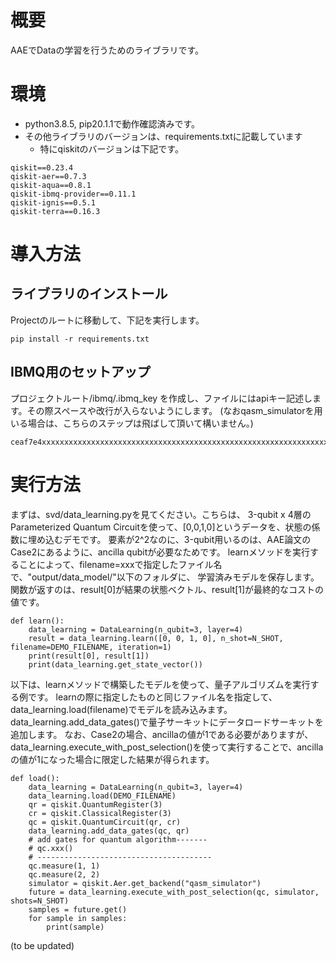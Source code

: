 # 概要
AAEでDataの学習を行うためのライブラリです。

# 環境
- python3.8.5, pip20.1.1で動作確認済みです。
- その他ライブラリのバージョンは、requirements.txtに記載しています
  - 特にqiskitのバージョンは下記です。
```
qiskit==0.23.4
qiskit-aer==0.7.3
qiskit-aqua==0.8.1
qiskit-ibmq-provider==0.11.1
qiskit-ignis==0.5.1
qiskit-terra==0.16.3
```

# 導入方法
## ライブラリのインストール
Projectのルートに移動して、下記を実行します。

```
pip install -r requirements.txt
```
## IBMQ用のセットアップ
プロジェクトルート/ibmq/.ibmq_key を作成し、ファイルにはapiキー記述します。その際スペースや改行が入らないようにします。
(なおqasm_simulatorを用いる場合は、こちらのステップは飛ばして頂いて構いません。)

```例)プロジェクトルート/ibmq/.ibmq_key
ceaf7e4xxxxxxxxxxxxxxxxxxxxxxxxxxxxxxxxxxxxxxxxxxxxxxxxxxxxxxxxxxxxxxxxxxxx
```

# 実行方法
まずは、svd/data_learning.pyを見てください。こちらは、
3-qubit x 4層のParameterized Quantum Circuitを使って、[0,0,1,0]というデータを、状態の係数に埋め込むデモです。
要素が2^2なのに、3-qubit用いるのは、AAE論文のCase2にあるように、ancilla qubitが必要なためです。
learnメソッドを実行することによって、filename=xxxで指定したファイル名で、"output/data_model/"以下のフォルダに、
学習済みモデルを保存します。関数が返すのは、result[0]が結果の状態ベクトル、result[1]が最終的なコストの値です。

```
def learn():
    data_learning = DataLearning(n_qubit=3, layer=4)
    result = data_learning.learn([0, 0, 1, 0], n_shot=N_SHOT, filename=DEMO_FILENAME, iteration=1)
    print(result[0], result[1])
    print(data_learning.get_state_vector())
```

以下は、learnメソッドで構築したモデルを使って、量子アルゴリズムを実行する例です。
learnの際に指定したものと同じファイル名を指定して、data_learning.load(filename)でモデルを読み込みます。
data_learning.add_data_gates()で量子サーキットにデータロードサーキットを追加します。
なお、Case2の場合、ancillaの値が1である必要がありますが、
data_learning.execute_with_post_selection()を使って実行することで、ancillaの値が1になった場合に限定した結果が得られます。

```
def load():
    data_learning = DataLearning(n_qubit=3, layer=4)
    data_learning.load(DEMO_FILENAME)
    qr = qiskit.QuantumRegister(3)
    cr = qiskit.ClassicalRegister(3)
    qc = qiskit.QuantumCircuit(qr, cr)
    data_learning.add_data_gates(qc, qr)
    # add gates for quantum algorithm-------
    # qc.xxx()
    # ---------------------------------------
    qc.measure(1, 1)
    qc.measure(2, 2)
    simulator = qiskit.Aer.get_backend("qasm_simulator")
    future = data_learning.execute_with_post_selection(qc, simulator, shots=N_SHOT)
    samples = future.get()
    for sample in samples:
        print(sample)
```
(to be updated)
